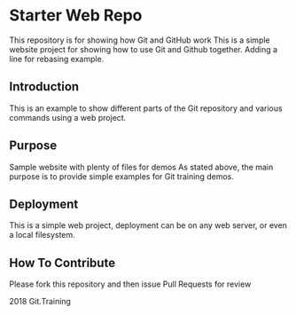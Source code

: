 # Starter Web Repo

This repository is for showing how Git and GitHub work
This is a simple website project for showing how to use Git and Github together.
Adding a line for rebasing example.

## Introduction
This is an example to show different parts of the Git repository and various commands using a web project.

## Purpose

Sample website with plenty of files for demos
As stated above, the main purpose is to provide simple examples for Git training demos.

## Deployment 
This is a simple web project, deployment can be on any web server, or even a local filesystem.

## How To Contribute

Please fork this repository and then issue Pull Requests for review

2018 Git.Training